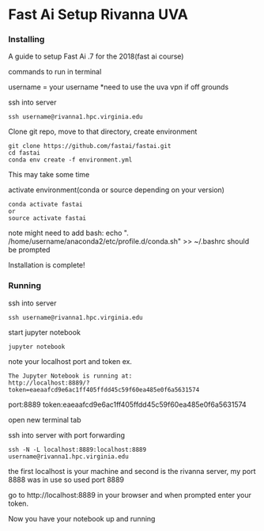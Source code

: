# Fast Ai Setup Rivanna UVA

### Installing

A guide to setup Fast Ai .7 for the 2018(fast ai course) 

commands to run in terminal

username = your username
*need to use the uva vpn if off grounds

ssh into server
```
ssh username@rivanna1.hpc.virginia.edu
```
Clone git repo, move to that directory, create environment
```
git clone https://github.com/fastai/fastai.git
cd fastai
conda env create -f environment.yml
```
This may take some time

activate environment(conda or source depending on your version)
```
conda activate fastai
or 
source activate fastai
```
note might need to add bash: echo ". /home/username/anaconda2/etc/profile.d/conda.sh" >> ~/.bashrc
should be prompted

Installation is complete!

### Running

ssh into server
```
ssh username@rivanna1.hpc.virginia.edu
```
start jupyter notebook
```
jupyter notebook
```
note your localhost port and token ex.

```
The Jupyter Notebook is running at:
http://localhost:8889/?token=eaeaafcd9e6ac1ff405ffdd45c59f60ea485e0f6a5631574
```
port:8889
token:eaeaafcd9e6ac1ff405ffdd45c59f60ea485e0f6a5631574

open new terminal tab

ssh into server with port forwarding
```
ssh -N -L localhost:8889:localhost:8889 username@rivanna1.hpc.virginia.edu
```
the first localhost is your machine and second is the rivanna server, my port 8888 was in use so used port 8889

go to http://localhost:8889 in your browser and when prompted enter your token.

Now you have your notebook up and running
